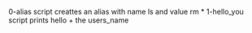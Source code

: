 0-alias script creattes an alias with name ls and value rm * 
1-hello_you script prints hello + the users_name 
